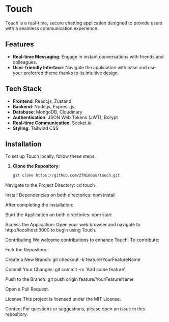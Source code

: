 # Touch

Touch is a real-time, secure chatting application designed to provide users with a seamless communication experience.

## Features

- **Real-time Messaging**: Engage in instant conversations with friends and colleagues.
- **User-friendly Interface**: Navigate the application with ease and use your preferred theme thanks to its intuitive design.

## Tech Stack

- **Frontend**: React.js, Zustand
- **Backend**: Node.js, Express.js
- **Database**: MongoDB, Cloudinary
- **Authentication**: JSON Web Tokens (JWT), Bcrypt
- **Real-time Communication**: Socket.io
- **Styling**: Tailwind CSS


## Installation

To set up Touch locally, follow these steps:

1. **Clone the Repository**:

   ```bash
   git clone https://github.com/ZTNimbus/touch.git
Navigate to the Project Directory:
cd touch

Install Dependencies on both directories:
npm install

After completing the installation:

Start the Application on both directories:
npm start

Access the Application:
Open your web browser and navigate to http://localhost:3000 to begin using Touch.

Contributing
We welcome contributions to enhance Touch. To contribute:

Fork the Repository.

Create a New Branch:
git checkout -b feature/YourFeatureName

Commit Your Changes:
git commit -m 'Add some feature'

Push to the Branch:
git push origin feature/YourFeatureName

Open a Pull Request.

License
This project is licensed under the MIT License.

Contact
For questions or suggestions, please open an issue in this repository.
